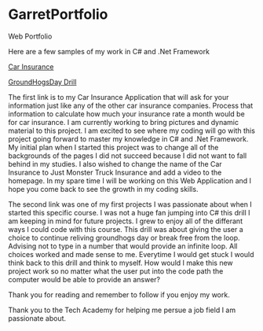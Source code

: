 # GarretPortfolio
 Web Portfolio

Here are a few samples of my work in C# and .Net Framework

[Car Insurance](https://github.com/Garretbre/C-Projects/tree/main/CarInsurance)

[GroundHogsDay Drill](https://github.com/Garretbre/C-Projects/tree/main/Console%20Application%20Bool)

The first link is to my Car Insurance Application that will ask for your information just like any of the other car insurance companies. Process that information 
to calculate how much your insurance rate a month would be for car insurance. I am currently working to bring pictures and dynamic material to this project. I am 
excited to see where my coding will go with this project going forward to master my knowledge in C# and .Net Framework. My initial plan when I started this project 
was to change all of the backgrounds of the pages I did not succeed because I did not want to fall behind in my studies. I also wished to change the name of the Car 
Insurance to Just Monster Truck Insurance and add a video to the homepage. In my spare time I will be working on this Web Application and I hope you come back to see 
the growth in my coding skills.

The second link was one of my first projects I was passionate about when I started this specific course. I was not a huge fan jumping into C# this drill I am 
keeping in mind for future projects. I grew to enjoy all of the differant ways I could code with this course. This drill was about giving the user a choice to 
continue reliving groundhogs day or break free from the loop. Advising not to type in a number that would provide an infinite loop. All choices worked and made 
sense to me. Everytime I would get stuck I would think back to this drill and think to myself. How would I make this new project work so no matter what the user 
put into the code path the computer would be able to provide an answer?

Thank you for reading and remember to follow if you enjoy my work.

Thank you to the Tech Academy for helping me persue a job field I am passionate about.
